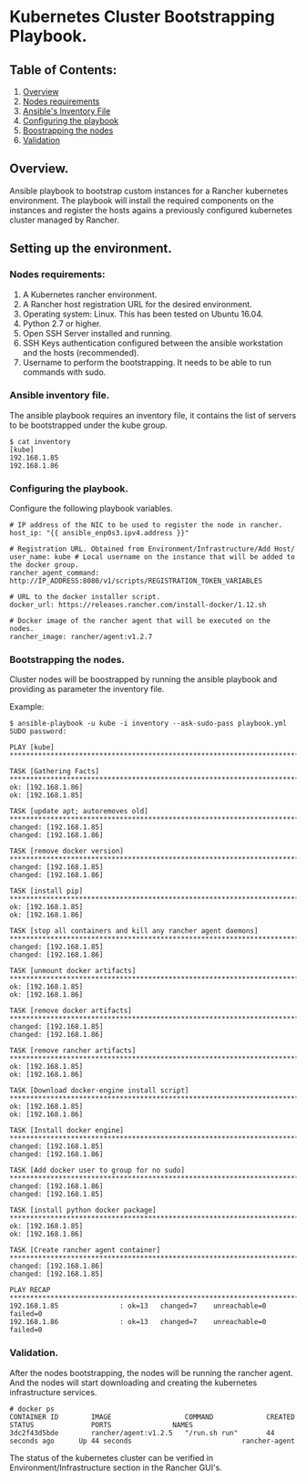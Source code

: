 # Kubernetes Cluster Bootstrapping Playbook.

## Table of Contents:

1. [Overview](#overview)
1. [Nodes requirements](#nodes-requirements)
1. [Ansible's Inventory File](#ansible-inventory-file)
1. [Configuring the playbook](#configuring-the-playbook)
1. [Boostrapping the nodes](#bootstrapping-the-nodes)
1. [Validation](#validation)

## Overview.

Ansible playbook to bootstrap custom instances for a Rancher kubernetes environment. The playbook will install the required components on the instances and register the hosts agains a previously configured kubernetes cluster managed by Rancher. 

## Setting up the environment.

### Nodes requirements:
1. A Kubernetes rancher environment. 
1. A Rancher host registration URL for the desired environment.
1. Operating system: Linux. This has been tested on Ubuntu 16.04.
1. Python 2.7 or higher.
1. Open SSH Server installed and running.
1. SSH Keys authentication configured between the ansible workstation and the hosts (recommended).
1. Username to perform the bootstrapping. It needs to be able to run commands with sudo. 

### Ansible inventory file.

The ansible playbook requires an inventory file, it contains the list of servers to be bootstrapped under the kube group.
```
$ cat inventory 
[kube]
192.168.1.85
192.168.1.86
```

### Configuring the playbook.
Configure the following playbook variables.
```
# IP address of the NIC to be used to register the node in rancher. 
host_ip: "{{ ansible_enp0s3.ipv4.address }}" 

# Registration URL. Obtained from Environment/Infrastructure/Add Host/
user_name: kube # Local username on the instance that will be added to the docker group.
rancher_agent_command: http://IP_ADDRESS:8080/v1/scripts/REGISTRATION_TOKEN_VARIABLES  

# URL to the docker installer script.
docker_url: https://releases.rancher.com/install-docker/1.12.sh 

# Docker image of the rancher agent that will be executed on the nodes. 
rancher_image: rancher/agent:v1.2.7 
```

### Bootstrapping the nodes.
Cluster nodes will be boostrapped by running the ansible playbook and providing as parameter the inventory file.

Example:

```
$ ansible-playbook -u kube -i inventory --ask-sudo-pass playbook.yml
SUDO password: 

PLAY [kube] **************************************************************************************************************************************************************************

TASK [Gathering Facts] *******************************************************************************************************************************************************************
ok: [192.168.1.86]
ok: [192.168.1.85]

TASK [update apt; autoremoves old] *******************************************************************************************************************************************************
changed: [192.168.1.85]
changed: [192.168.1.86]

TASK [remove docker version] *************************************************************************************************************************************************************
changed: [192.168.1.85]
changed: [192.168.1.86]

TASK [install pip] ***********************************************************************************************************************************************************************
ok: [192.168.1.85]
ok: [192.168.1.86]

TASK [stop all containers and kill any rancher agent daemons] ****************************************************************************************************************************
changed: [192.168.1.85]
changed: [192.168.1.86]

TASK [unmount docker artifacts] **********************************************************************************************************************************************************
ok: [192.168.1.85]
ok: [192.168.1.86]

TASK [remove docker artifacts] ***********************************************************************************************************************************************************
changed: [192.168.1.85]
changed: [192.168.1.86]

TASK [remove rancher artifacts] **********************************************************************************************************************************************************
ok: [192.168.1.85]
ok: [192.168.1.86]

TASK [Download docker-engine install script] *********************************************************************************************************************************************
ok: [192.168.1.85]
ok: [192.168.1.86]

TASK [Install docker engine] *************************************************************************************************************************************************************
changed: [192.168.1.85]
changed: [192.168.1.86]

TASK [Add docker user to group for no sudo] **********************************************************************************************************************************************
changed: [192.168.1.86]
changed: [192.168.1.85]

TASK [install python docker package] *****************************************************************************************************************************************************
ok: [192.168.1.85]
ok: [192.168.1.86]

TASK [Create rancher agent container] ****************************************************************************************************************************************************
changed: [192.168.1.86]
changed: [192.168.1.85]

PLAY RECAP *******************************************************************************************************************************************************************************
192.168.1.85               : ok=13   changed=7    unreachable=0    failed=0   
192.168.1.86               : ok=13   changed=7    unreachable=0    failed=0 
```

### Validation.

After the nodes bootstrapping, the nodes will be running the rancher agent. And the nodes will start downloading and creating the kubernetes infrastructure services. 
```
# docker ps 
CONTAINER ID        IMAGE                  COMMAND             CREATED             STATUS              PORTS               NAMES
3dc2f43d5bde        rancher/agent:v1.2.5   "/run.sh run"       44 seconds ago      Up 44 seconds                           rancher-agent
```

The status of the kubernetes cluster can be verified in Environment/Infrastructure section in the Rancher GUI's. 

